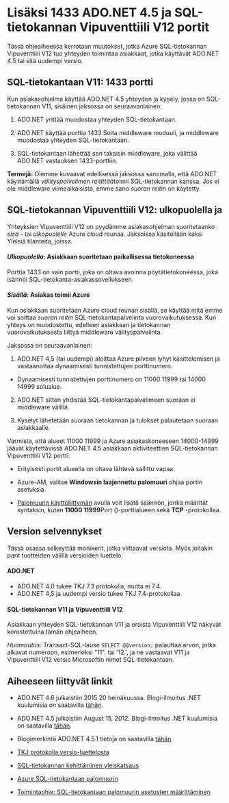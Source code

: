 <properties 
    pageTitle="SQL-tietokantaan 1433 lisäksi portit | Microsoft Azure"
    description="Joskus asiakasyhteydet ADO.NET Azure SQL-tietokannan Vipuventtiili V12 ohittaa välityspalvelimen ja käsitellä tietokannan. Portit kuin 1433 ole tärkeä."
    services="sql-database"
    documentationCenter=""
    authors="MightyPen"
    manager="jhubbard"
    editor="" />


<tags 
    ms.service="sql-database" 
    ms.workload="drivers"
    ms.tgt_pltfrm="na" 
    ms.devlang="na" 
    ms.topic="article" 
    ms.date="08/17/2016"
    ms.author="annemill"/>


# <a name="ports-beyond-1433-for-adonet-45-and-sql-database-v12"></a>Lisäksi 1433 ADO.NET 4.5 ja SQL-tietokannan Vipuventtiili V12 portit


Tässä ohjeaiheessa kerrotaan muutokset, jotka Azure SQL-tietokannan Vipuventtiili V12 tuo yhteyden toimintaa asiakkaat, jotka käyttävät ADO.NET 4.5 tai sitä uudempi versio.


## <a name="v11-of-sql-database-port-1433"></a>SQL-tietokantaan V11: 1433 portti


Kun asiakasohjelma käyttää ADO.NET 4.5 yhteyden ja kysely, jossa on SQL-tietokannan V11, sisäinen jaksossa on seuraavanlainen:


1. ADO.NET yrittää muodostaa yhteyden SQL-tietokantaan.

2. ADO.NET käyttää porttia 1433 Soita middleware moduuli, ja middleware muodostaa yhteyden SQL-tietokantaan.

3. SQL-tietokantaan lähettää sen takaisin middleware, joka välittää ADO.NET vastauksen 1433-porttiin.


**Termejä:** Olemme kuvaavat edellisessä jaksossa sanomalla, että ADO.NET käyttämällä *välityspalvelimen reitittää*toimii SQL-tietokannan kanssa. Jos ei ole middleware viimeaikaisista, emme sano *suoran reitin* on käytetty.


## <a name="v12-of-sql-database-outside-vs-inside"></a>SQL-tietokannan Vipuventtiili V12: ulkopuolella ja


Yhteyksien Vipuventtiili V12 on pyydämme asiakasohjelman suoritetaanko *sisä* - tai *ulkopuolelle* Azure cloud reunaa. Jaksoissa käsitellään kaksi Yleisiä tilanteita, joissa.


#### <a name="outside-client-runs-on-your-desktop-computer"></a>*Ulkopuolella:* Asiakkaan suoritetaan paikallisessa tietokoneessa


Porttia 1433 on vain portti, joka on oltava avoinna pöytätietokoneessa, joka isännöi SQL-tietokanta-asiakassovellukseen.


#### <a name="inside-client-runs-on-azure"></a>*Sisällä:* Asiakas toimii Azure


Kun asiakkaan suoritetaan Azure cloud reunan sisällä, se käyttää mitä emme voi soittaa *suoran reitin* SQL-tietokantapalvelinta vuorovaikutuksessa. Kun yhteys on muodostettu, edelleen asiakkaan ja tietokannan vuorovaikutuksesta liittyä middleware välityspalvelinta.


Jaksossa on seuraavanlainen:


1. ADO.NET 4,5 (tai uudempi) aloittaa Azure pilveen lyhyt käsittelemisen ja vastaanottaa dynaamisesti tunnistettujen porttinumero.
 - Dynaamisesti tunnistettujen porttinumero on 11000 11999 tai 14000 14999 solualue.

2. ADO.NET sitten yhdistää SQL-tietokantapalvelimeen suoraan ei middleware välillä.

3. Kyselyt lähetetään suoraan tietokannan ja tulokset palautetaan suoraan asiakkaalle.


Varmista, että alueet 11000 11999 ja Azure asiakaskoneeseen 14000-14999 jäävät käytettävissä ADO.NET 4.5 asiakkaan aktiviteettien SQL-tietokannan Vipuventtiili V12 portti.

- Erityisesti portit alueella on oltava lähtevä sallittu vapaa.

- Azure-AM, valitse **Windowsin laajennettu palomuuri** ohjaa portin asetuksia.
 - [Palomuurin käyttöliittymän](http://msdn.microsoft.com/library/cc646023.aspx) avulla voit lisätä säännön, jonka määrität syntaksin, kuten **11000 11999**Port ()-porttialueen sekä **TCP** -protokollaa.


## <a name="version-clarifications"></a>Version selvennykset


Tässä osassa selkeyttää monikerit, jotka viittaavat versiota. Myös joitakin parit tuotteiden välillä versioiden luettelo.


#### <a name="adonet"></a>ADO.NET


- ADO.NET 4.0 tukee TKJ 7.3 protokolla, mutta ei 7.4.
- ADO.NET 4,5 ja uudempi versio tukee TKJ 7.4-protokollaa.


#### <a name="sql-database-v11-and-v12"></a>SQL-tietokannan V11 ja Vipuventtiili V12


Asiakkaan yhteyden SQL-tietokannan V11 ja eroista Vipuventtiili V12 näkyvät korostettuina tämän ohjeaiheen.


*Huomautus:* Transact-SQL-lause `SELECT @@version;` palauttaa arvon, jotka alkavat numeroon, esimerkiksi "11". tai '12.', ja ne vastaavat V11 ja Vipuventtiili V12 versio Microsoftin nimet SQL-tietokantaan.


## <a name="related-links"></a>Aiheeseen liittyvät linkit


- ADO.NET 4.6 julkaistiin 2015 20 heinäkuussa. Blogi-ilmoitus .NET kuulumisia on saatavilla [tähän](http://blogs.msdn.com/b/dotnet/archive/2015/07/20/announcing-net-framework-4-6.aspx).


- ADO.NET 4.5 julkaistiin August 15, 2012. Blogi-ilmoitus .NET kuulumisia on saatavilla [tähän](http://blogs.msdn.com/b/dotnet/archive/2012/08/15/announcing-the-release-of-net-framework-4-5-rtm-product-and-source-code.aspx).
 - Blogimerkintä ADO.NET 4.5.1 tietoja on saatavilla [tähän](http://blogs.msdn.com/b/dotnet/archive/2013/06/26/announcing-the-net-framework-4-5-1-preview.aspx).


- [TKJ protokolla versio-luettelosta](http://www.freetds.org/userguide/tdshistory.htm)


- [SQL-tietokannan kehittäminen yleiskatsaus](sql-database-develop-overview.md)


- [Azure SQL-tietokantaan palomuurin](sql-database-firewall-configure.md)


- [Toimintaohje: SQL-tietokantaan palomuurin asetusten määrittäminen](sql-database-configure-firewall-settings.md)

